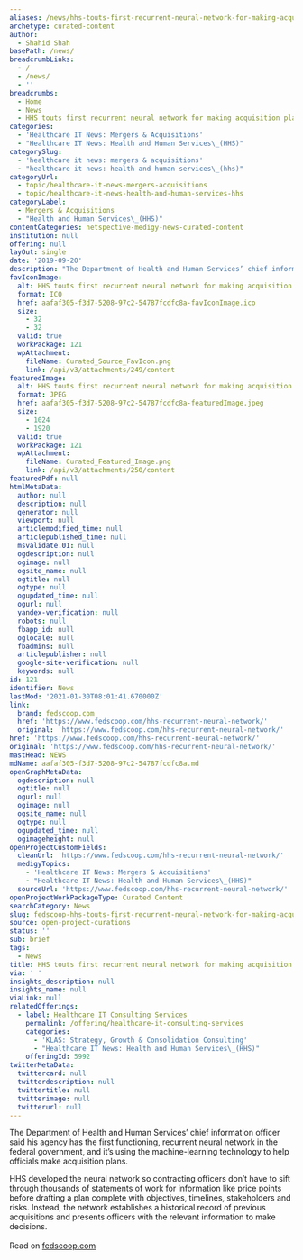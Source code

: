 ```yaml
---
aliases: /news/hhs-touts-first-recurrent-neural-network-for-making-acquisition-plans
archetype: curated-content
author:
  - Shahid Shah
basePath: /news/
breadcrumbLinks:
  - /
  - /news/
  - ''
breadcrumbs:
  - Home
  - News
  - HHS touts first recurrent neural network for making acquisition plans
categories:
  - 'Healthcare IT News: Mergers & Acquisitions'
  - "Healthcare IT News: Health and Human Services\_(HHS)"
categorySlug:
  - 'healthcare it news: mergers & acquisitions'
  - "healthcare it news: health and human services\_(hhs)"
categoryUrl:
  - topic/healthcare-it-news-mergers-acquisitions
  - topic/healthcare-it-news-health-and-human-services-hhs
categoryLabel:
  - Mergers & Acquisitions
  - "Health and Human Services\_(HHS)"
contentCategories: netspective-medigy-news-curated-content
institution: null
offering: null
layOut: single
date: '2019-09-20'
description: "The Department of Health and Human Services’ chief information officer said his agency has the first functioning, recurrent neural network\_in the federal government, and it’s\_using the machine-learnin"
favIconImage:
  alt: HHS touts first recurrent neural network for making acquisition plans
  format: ICO
  href: aafaf305-f3d7-5208-97c2-54787fcdfc8a-favIconImage.ico
  size:
    - 32
    - 32
  valid: true
  workPackage: 121
  wpAttachment:
    fileName: Curated_Source_FavIcon.png
    link: /api/v3/attachments/249/content
featuredImage:
  alt: HHS touts first recurrent neural network for making acquisition plans
  format: JPEG
  href: aafaf305-f3d7-5208-97c2-54787fcdfc8a-featuredImage.jpeg
  size:
    - 1024
    - 1920
  valid: true
  workPackage: 121
  wpAttachment:
    fileName: Curated_Featured_Image.png
    link: /api/v3/attachments/250/content
featuredPdf: null
htmlMetaData:
  author: null
  description: null
  generator: null
  viewport: null
  articlemodified_time: null
  articlepublished_time: null
  msvalidate.01: null
  ogdescription: null
  ogimage: null
  ogsite_name: null
  ogtitle: null
  ogtype: null
  ogupdated_time: null
  ogurl: null
  yandex-verification: null
  robots: null
  fbapp_id: null
  oglocale: null
  fbadmins: null
  articlepublisher: null
  google-site-verification: null
  keywords: null
id: 121
identifier: News
lastMod: '2021-01-30T08:01:41.670000Z'
link:
  brand: fedscoop.com
  href: 'https://www.fedscoop.com/hhs-recurrent-neural-network/'
  original: 'https://www.fedscoop.com/hhs-recurrent-neural-network/'
href: 'https://www.fedscoop.com/hhs-recurrent-neural-network/'
original: 'https://www.fedscoop.com/hhs-recurrent-neural-network/'
mastHead: NEWS
mdName: aafaf305-f3d7-5208-97c2-54787fcdfc8a.md
openGraphMetaData:
  ogdescription: null
  ogtitle: null
  ogurl: null
  ogimage: null
  ogsite_name: null
  ogtype: null
  ogupdated_time: null
  ogimageheight: null
openProjectCustomFields:
  cleanUrl: 'https://www.fedscoop.com/hhs-recurrent-neural-network/'
  medigyTopics:
    - 'Healthcare IT News: Mergers & Acquisitions'
    - "Healthcare IT News: Health and Human Services\_(HHS)"
  sourceUrl: 'https://www.fedscoop.com/hhs-recurrent-neural-network/'
openProjectWorkPackageType: Curated Content
searchCategory: News
slug: fedscoop-hhs-touts-first-recurrent-neural-network-for-making-acquisition-plans
source: open-project-curations
status: ''
sub: brief
tags:
  - News
title: HHS touts first recurrent neural network for making acquisition plans
via: ' '
insights_description: null
insights_name: null
viaLink: null
relatedOfferings:
  - label: Healthcare IT Consulting Services
    permalink: /offering/healthcare-it-consulting-services
    categories:
      - 'KLAS: Strategy, Growth & Consolidation Consulting'
      - "Healthcare IT News: Health and Human Services\_(HHS)"
    offeringId: 5992
twitterMetaData:
  twittercard: null
  twitterdescription: null
  twittertitle: null
  twitterimage: null
  twitterurl: null
---
```

The Department of Health and Human Services’ chief information officer said his agency has the first functioning, recurrent neural network in the federal government, and it’s using the machine-learning technology to help officials make acquisition plans.

HHS developed the neural network so contracting officers don’t have to sift through thousands of statements of work for information like price points before drafting a plan complete with objectives, timelines, stakeholders and risks. Instead, the network establishes a historical record of previous acquisitions and presents officers with the relevant information to make decisions.<br><br>Read on <a target='_blank' href=https://www.fedscoop.com/hhs-recurrent-neural-network/>fedscoop.com </a>